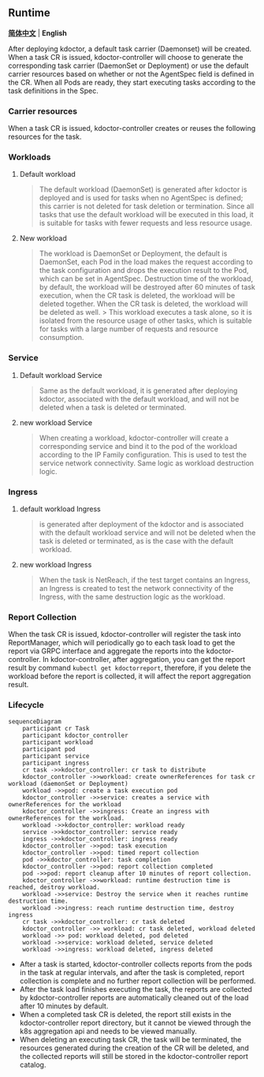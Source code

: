 ## Runtime

[**简体中文**](./runtime-zh_CN.md) | **English**

After deploying kdoctor, a default task carrier (Daemonset) will be created. When a task CR is issued, kdoctor-controller will choose to generate the corresponding task carrier (DaemonSet or Deployment) or use the default carrier resources based on whether or not the AgentSpec field is defined in the CR. When all Pods are ready, they start executing tasks according to the task definitions in the Spec.

### Carrier resources

When a task CR is issued, kdoctor-controller creates or reuses the following resources for the task.

### Workloads

1. Default workload
    > The default workload (DaemonSet) is generated after kdoctor is deployed and is used for tasks when no AgentSpec is defined; this carrier is not deleted for task deletion or termination.
    > Since all tasks that use the default workload will be executed in this load, it is suitable for tasks with fewer requests and less resource usage.  
2. New workload
    > The workload is DaemonSet or Deployment, the default is DaemonSet, each Pod in the load makes the request according to the task configuration and drops the execution result to the Pod, which can be set in AgentSpec.
    > Destruction time of the workload, by default, the workload will be destroyed after 60 minutes of task execution, when the CR task is deleted, the workload will be deleted together.
    When the CR task is deleted, the workload will be deleted as well. > This workload executes a task alone, so it is isolated from the resource usage of other tasks, which is suitable for tasks with a large number of requests and resource consumption. 

### Service

1. Default workload Service
    > Same as the default workload, it is generated after deploying kdoctor, associated with the default workload, and will not be deleted when a task is deleted or terminated.
2. new workload Service
    >When creating a workload, kdoctor-controller will create a corresponding service and bind it to the pod of the workload according to the IP Family configuration. This is used to test the service network connectivity. Same logic as workload
    > destruction logic.
### Ingress

1. default workload Ingress
   >is generated after deployment of the kdoctor and is associated with the default workload service and will not be deleted when the task is deleted or terminated, as is the case with the default workload.
2. new workload Ingress
   >When the task is NetReach, if the test target contains an Ingress, an Ingress is created to test the network connectivity of the Ingress, with the same destruction logic as the workload.
### Report Collection

When the task CR is issued, kdoctor-controller will register the task into ReportManager, which will periodically go to each task load to get the report via GRPC interface and aggregate the reports into the kdoctor-controller.
In kdoctor-controller, after aggregation, you can get the report result by command `kubectl get kdoctorreport`, therefore, if you delete the workload before the report is collected, it will affect the report aggregation result.

### Lifecycle

```mermaid
sequenceDiagram
    participant cr Task
    participant kdoctor_controller
    participant workload
    participant pod
    participant service
    participant ingress
    cr task ->>kdoctor_controller: cr task to distribute
    kdoctor_controller ->>workload: create ownerReferences for task cr workload (daemonSet or Deployment)
    workload ->>pod: create a task execution pod
    kdoctor_controller ->>service: creates a service with ownerReferences for the workload
    kdoctor_controller ->>ingress: Create an ingress with ownerReferences for the workload.
    workload ->>kdoctor_controller: workload ready
    service ->>kdoctor_controller: service ready
    ingress ->>kdoctor_controller: ingress ready
    kdoctor_controller ->>pod: task execution
    kdoctor_controller ->>pod: timed report collection
    pod ->>kdoctor_controller: task completion
    kdoctor_controller ->>pod: report collection completed
    pod ->>pod: report cleanup after 10 minutes of report collection.
    kdoctor_controller ->>workload: runtime destruction time is reached, destroy workload.
    workload ->>service: Destroy the service when it reaches runtime destruction time.
    workload ->>ingress: reach runtime destruction time, destroy ingress
    cr task ->>kdoctor_controller: cr task deleted
    kdoctor_controller ->> workload: cr task deleted, workload deleted
    workload ->> pod: workload deleted, pod deleted
    workload ->>service: workload deleted, service deleted
    workload ->>ingress: workload deleted, ingress deleted
```

* After a task is started, kdoctor-controller collects reports from the pods in the task at regular intervals, and after the task is completed, report collection is complete and no further report collection will be performed.
* After the task load finishes executing the task, the reports are collected by kdoctor-controller reports are automatically cleaned out of the load after 10 minutes by default.
* When a completed task CR is deleted, the report still exists in the kdoctor-controller report directory, but it cannot be viewed through the k8s aggregation api and needs to be viewed manually.
* When deleting an executing task CR, the task will be terminated, the resources generated during the creation of the CR will be deleted, and the collected reports will still be stored in the kdoctor-controller report catalog.